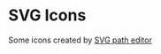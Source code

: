 # SVG Icons
Some icons created by <a href='https://yqnn.github.io/svg-path-editor/' target="_blank" rel="noopener noreferrer">SVG path editor</a>
